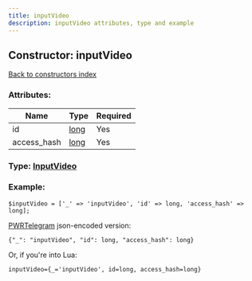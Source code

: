 ```yaml
---
title: inputVideo
description: inputVideo attributes, type and example
---
```

## Constructor: inputVideo  
[Back to constructors index](index.md)



### Attributes:

| Name     |    Type       | Required |
|----------|---------------|----------|
|id|[long](../types/long.md) | Yes|
|access\_hash|[long](../types/long.md) | Yes|



### Type: [InputVideo](../types/InputVideo.md)


### Example:

```
$inputVideo = ['_' => 'inputVideo', 'id' => long, 'access_hash' => long];
```  

[PWRTelegram](https://pwrtelegram.xyz) json-encoded version:

```
{"_": "inputVideo", "id": long, "access_hash": long}
```


Or, if you're into Lua:  


```
inputVideo={_='inputVideo', id=long, access_hash=long}

```


